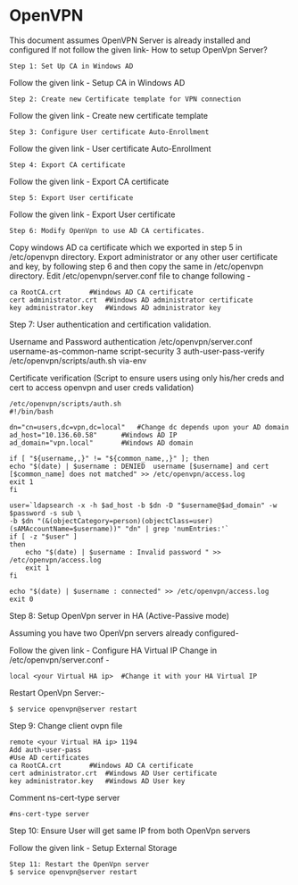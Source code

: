 # OpenVPN

This document assumes OpenVPN Server is already installed and configured
If not follow the given link- How to setup OpenVpn Server?

    Step 1: Set Up CA in Windows AD

Follow the given link - Setup CA in Windows AD

    Step 2: Create new Certificate template for VPN connection

Follow the given link - Create new certificate template

    Step 3: Configure User certificate Auto-Enrollment

Follow the given link - User certificate Auto-Enrollment

    Step 4: Export CA certificate

Follow the given link - Export CA certificate

    Step 5: Export User certificate

Follow the given link - Export User certificate

    Step 6: Modify OpenVpn to use AD CA certificates.

Copy windows AD ca certificate which we exported in step 5 in /etc/openvpn directory.
Export administrator or any other user certificate and key, by following step 6 and then copy the same in /etc/openvpn directory.
Edit /etc/openvpn/server.conf file to change following - 

	ca RootCA.crt		#Windows AD CA certificate
    cert administrator.crt	#Windows AD administrator certificate
    key administrator.key	#Windows AD administrator key

Step 7: User authentication and certification validation.

Username and Password authentication
    /etc/openvpn/server.conf
    username-as-common-name
	script-security 3
	auth-user-pass-verify /etc/openvpn/scripts/auth.sh via-env

Certificate verification (Script to ensure users using only his/her creds and cert to access openvpn and user creds validation)
    
    /etc/openvpn/scripts/auth.sh
    #!/bin/bash

    dn="cn=users,dc=vpn,dc=local"	#Change dc depends upon your AD domain
    ad_host="10.136.60.58"		#Windows AD IP
    ad_domain="vpn.local"		#Windows AD domain

    if [ "${username,,}" != "${common_name,,}" ]; then
    echo "$(date) | $username : DENIED  username [$username] and cert [$common_name] does not matched" >> /etc/openvpn/access.log
    exit 1
    fi

    user=`ldapsearch -x -h $ad_host -b $dn -D "$username@$ad_domain" -w $password -s sub \
    -b $dn "(&(objectCategory=person)(objectClass=user)(sAMAccountName=$username))" "dn" | grep 'numEntries:'`
    if [ -z "$user" ]
    then
        echo "$(date) | $username : Invalid password " >> /etc/openvpn/access.log
        exit 1
    fi

    echo "$(date) | $username : connected" >> /etc/openvpn/access.log
    exit 0

Step 8: Setup OpenVpn server in HA (Active-Passive mode)

Assuming you have two OpenVpn servers already configured-

Follow the given link - Configure HA Virtual IP
Change in /etc/openvpn/server.conf  -

	local <your Virtual HA ip>	#Change it with your HA Virtual IP

Restart OpenVpn Server:-

    $ service openvpn@server restart

Step 9: Change client ovpn file 

    remote <your Virtual HA ip> 1194
    Add auth-user-pass
    #Use AD certificates
	ca RootCA.crt		#Windows AD CA certificate
    cert administrator.crt	#Windows AD User certificate
    key administrator.key	#Windows AD User key

Comment ns-cert-type server

	#ns-cert-type server

Step 10: Ensure User will get same IP from both OpenVpn servers

Follow the given link - Setup External Storage

    Step 11: Restart the OpenVpn server
    $ service openvpn@server restart
